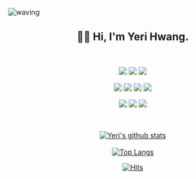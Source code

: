 <!-- ## [@hwangyeri](https://github.com/hwangyeri) -->
![waving](https://capsule-render.vercel.app/api?type=waving&height=250&text=Welcom%20to%20my%20Git!&fontAlign=60&fontAlignY=40&color=gradient)
  
<div align="center">

## 👋🏻 Hi, I'm Yeri Hwang. <br>

<br><p>
<img src="https://img.shields.io/badge/iOS-080808?style=for-the-badge&logo=Apple&logoColor=white"/>
<img src="https://img.shields.io/badge/Swift-101010?style=for-the-badge&logo=Swift&logoColor=orange"/>
<img src="https://img.shields.io/badge/Xcode-080808?style=for-the-badge&logo=Xcode&logoColor=deepskyblue"/>
<p/>
  
<p>  
<img src="https://img.shields.io/badge/SwiftUI-101010?style=for-the-badge&logo=swift&logoColor=skyblue"/>
<img src="https://img.shields.io/badge/UIKit-080808?style=for-the-badge&logo=swift&logoColor=lightblue">
<img src="https://img.shields.io/badge/git-080808?style=for-the-badge&logo=git&logoColor=red">
<img src="https://img.shields.io/badge/github-080808?style=for-the-badge&logo=github&logoColor=white">
<p/>

<p>
<img src="https://img.shields.io/badge/Firebase-080808?style=for-the-badge&logo=Firebase&logoColor=yellow">
<img src="https://img.shields.io/badge/Figma-080808?style=for-the-badge&logo=Figma&logoColor=pink">
<img src="https://img.shields.io/badge/Slack-080808?style=for-the-badge&logo=Slack&logoColor=green">
<p/><br>

<!--
**shinplest/shinplest** is a ✨ _special_ ✨ repository because its `README.md` (this file) appears on your GitHub profile.

Here are some ideas to get you started:

- 🔭 I’m currently working on ...
- 🌱 I’m currently learning ...
- 👯 I’m looking to collaborate on ...
- 🤔 I’m looking for help with ...
- 💬 Ask me about ...
- 📫 How to reach me: ...
- 😄 Pronouns: ...
- ⚡ Fun fact: ...
-->
  
[![Yeri's github stats](https://github-readme-stats.vercel.app/api?username=hwangyeri&show_icons=true&hide_border=false)](https://github.com/hwangyeri)<br><br>
[![Top Langs](https://github-readme-stats.vercel.app/api/top-langs/?username=hwangyeri&langs_count=8)](https://github.com/hwangyeri/github-readme-stats)
  
[![Hits](https://hits.seeyoufarm.com/api/count/incr/badge.svg?url=https%3A%2F%2Fgithub.com%2Fhwangyeri&count_bg=%2385A9FF&title_bg=%23030303&icon=github.svg&icon_color=%23E7E7E7&title=hits&edge_flat=false)](https://hits.seeyoufarm.com)
